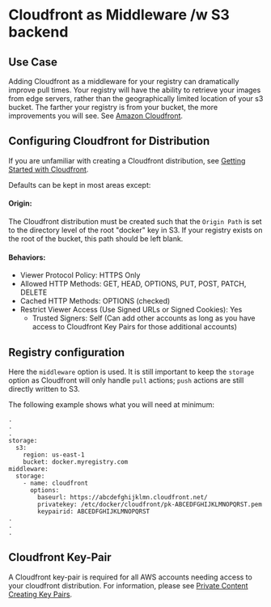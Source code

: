 # Cloudfront as Middleware /w S3 backend

## Use Case
Adding Cloudfront as a middleware for your registry can dramatically improve pull times. Your registry will have the ability to retrieve your images from edge servers, rather than the geographically limited location of your s3 bucket. The farther your registry is from your bucket, the more improvements you will see. See [Amazon Cloudfront](https://aws.amazon.com/cloudfront/details/).

## Configuring Cloudfront for Distribution
If you are unfamiliar with creating a Cloudfront distribution, see [Getting Started with Cloudfront](http://docs.aws.amazon.com/AmazonCloudFront/latest/DeveloperGuide/GettingStarted.html).

Defaults can be kept in most areas except:

#### Origin:

The Cloudfront distribution must be created such that the `Origin Path` is set to the directory level of the root "docker" key in S3. If your registry exists on the root of the bucket, this path should be left blank.

#### Behaviors:
  - Viewer Protocol Policy: HTTPS Only
  - Allowed HTTP Methods: GET, HEAD, OPTIONS, PUT, POST, PATCH, DELETE
  - Cached HTTP Methods: OPTIONS (checked)
  - Restrict Viewer Access (Use Signed URLs or Signed Cookies): Yes
    - Trusted Signers: Self (Can add other accounts as long as you have access to Cloudfront Key Pairs for those additional accounts)

## Registry configuration
Here the `middleware` option is used. It is still important to keep the `storage` option as Cloudfront will only handle `pull` actions; `push` actions are still directly written to S3.

The following example shows what you will need at minimum:
```
.
.
.
storage:
  s3:
    region: us-east-1
    bucket: docker.myregistry.com
middleware:
  storage:
    - name: cloudfront
      options:
        baseurl: https://abcdefghijklmn.cloudfront.net/
        privatekey: /etc/docker/cloudfront/pk-ABCEDFGHIJKLMNOPQRST.pem
        keypairid: ABCEDFGHIJKLMNOPQRST
.
.
.
```

## Cloudfront Key-Pair
A Cloudfront key-pair is required for all AWS accounts needing access to your cloudfront distribution. For information, please see [Private Content Creating Key Pairs](http://docs.aws.amazon.com/AmazonCloudFront/latest/DeveloperGuide/private-content-trusted-signers.html#private-content-creating-cloudfront-key-pairs).
